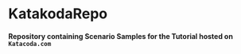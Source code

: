 # KatakodaRepo


#### Repository containing Scenario Samples for the Tutorial hosted on `Katacoda.com`
